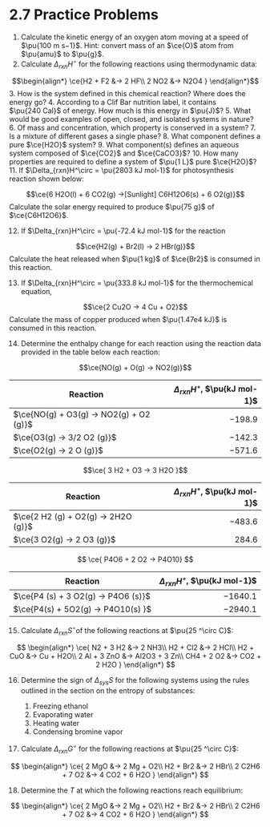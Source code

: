# 2.7 Practice Problems

 1. Calculate the kinetic energy of an oxygen atom moving at a speed of $\pu{100 m s−1}$. Hint: convert mass of an $\ce{O}$ atom from $\pu{amu}$ to $\pu{g}$. 
 2. Calculate $\Delta_{rxn}H^\circ$ for the following reactions using thermodynamic data:

$$\begin{align*}
\ce{H2 + F2 &-> 2 HF\\
2 NO2 &-> N2O4
}
\end{align*}$$
3. How is the system defined in this chemical reaction? Where does the energy go?
4. According to a Clif Bar nutrition label, it contains $\pu{240 Cal}$ of energy. How much is this energy in $\pu{J}$?
5. What would be good examples of open, closed, and isolated systems in nature? 
6. Of mass and concentration, which property is conserved in a system?
7. Is a mixture of different gases a single phase?
8. What component defines a pure $\ce{H2O}$ system?
9. What component(s) defines an aqueous system composed of $\ce{CO2}$ and $\ce{CaCO3}$?
10. How many properties are required to define a system of $\pu{1 L}$ pure $\ce{H2O}$?
11. If $\Delta_{rxn}H^\circ = \pu{2803 kJ mol-1}$ for photosynthesis reaction shown below: 

$$\ce{6 H2O(l) + 6 CO2(g) ->[Sunlight] C6H12O6(s) + 6 O2(g)}$$
Calculate the solar energy required to produce $\pu{75 g}$ of $\ce{C6H12O6}$.

12. If $\Delta_{rxn}H^\circ = \pu{-72.4 kJ mol-1}$ for the reaction 

$$\ce{H2(g) + Br2(l) -> 2 HBr(g)}$$
Calculate the heat released when $\pu{1 kg}$ of $\ce{Br2}$ is consumed in this reaction.

13. If $\Delta_{rxn}H^\circ = \pu{333.8 kJ mol-1}$ for the thermochemical equation, 

$$\ce{2 Cu2O -> 4 Cu + O2}$$
Calculate the mass of copper produced when $\pu{1.47e4 kJ}$ is consumed in this reaction.

14. Determine the enthalpy change for each reaction using the reaction data provided in the table below each reaction:

$$\ce{NO(g) + O(g) -> NO2(g)}$$

| Reaction      | $\Delta_{rxn}H^\circ$, $\pu{kJ mol-1}$ |
|-------------------------|------:|
| $\ce{NO(g) + O3(g) -> NO2(g) + O2 (g)}$ | $-198.9$  |
| $\ce{O3(g)  -> 3/2 O2 (g)}$ | $-142.3$ |
| $\ce{O2(g) -> 2 O (g)}$  | $-571.6$ |

$$\ce{
3 H2 + O3 -> 3 H2O
}$$

| Reaction      |  $\Delta_{rxn}H^\circ$, $\pu{kJ mol-1}$ |
| ------------- | -------------: |
| $\ce{2 H2 (g) + O2(g) -> 2H2O (g)}$ | $-483.6$|
| $\ce{3 O2(g) -> 2 O3 (g)}$ | $284.6$ |

$$ \ce{
P4O6 + 2 O2 -> P4O10}
$$

| Reaction   | $\Delta_{rxn}H^\circ$, $\pu{kJ mol-1}$ |
|--------------|-----------------: |
| $\ce{P4 (s) + 3 O2(g) -> P4O6 (s)}$ | $-1640.1$ |
|  $\ce{P4(s) + 5O2(g) -> P4O10(s) }$ | $-2940.1$ |

15. Calculate $\Delta_{rxn}S^\circ$of the following reactions at $\pu{25 ^\circ C}$:

$$
\begin{align*}
\ce{
N2 + 3 H2 &-> 2 NH3\\
H2 + Cl2 &-> 2 HCl\\
H2 + CuO &-> Cu + H2O\\
2 Al + 3 ZnO &-> Al2O3 + 3 Zn\\
CH4 + 2 O2 &-> CO2 + 2 H2O
}
\end{align*}
$$

16. Determine the sign of $\Delta_{sys}S$ for the following systems using the rules outlined in the section on the entropy of substances:
	1. Freezing ethanol
	2. Evaporating water
	3. Heating water
	4. Condensing bromine vapor

17. Calculate $\Delta_{rxn}G^\circ$ for the following reactions at $\pu{25 ^\circ C}$:

$$
\begin{align*}
\ce{
2 MgO &-> 2 Mg + O2\\
H2 + Br2 &-> 2 HBr\\
2 C2H6 + 7 O2 &-> 4 CO2 + 6 H2O
}
\end{align*}
$$

18. Determine the $T$ at which the following reactions reach equilibrium:

$$
\begin{align*}
\ce{
2 MgO &-> 2 Mg + O2\\
H2 + Br2 &-> 2 HBr\\
2 C2H6 + 7 O2 &-> 4 CO2 + 6 H2O
}
\end{align*}
$$
